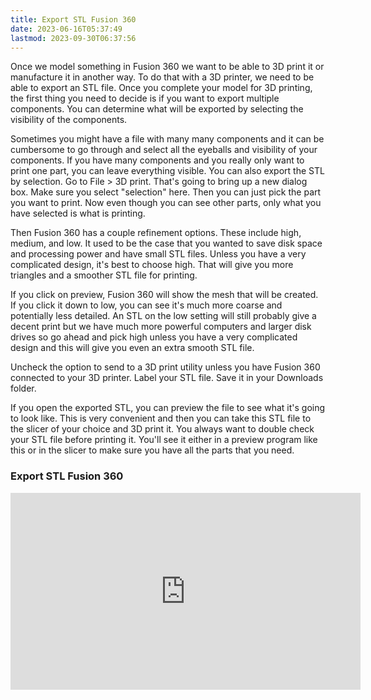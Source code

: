 ```yaml
---
title: Export STL Fusion 360
date: 2023-06-16T05:37:49
lastmod: 2023-09-30T06:37:56
---
```


Once we model something in Fusion 360 we want to be able to 3D print it or manufacture it in another way. To do that with a 3D printer, we need to be able to export an STL file. Once you complete your model for 3D printing, the first thing you need to decide is if you want to export multiple components. You can determine what will be exported by selecting the visibility of the components.

Sometimes you might have a file with many many components and it can be cumbersome to go through and select all the eyeballs and visibility of your components. If you have many components and you really only want to print one part, you can leave everything visible. You can also export the STL by selection. Go to File > 3D print. That's going to bring up a new dialog box. Make sure you select "selection" here. Then you can just pick the part you want to print. Now even though you can see other parts, only what you have selected is what is printing.

Then Fusion 360 has a couple refinement options. These include high, medium, and low. It used to be the case that you wanted to save disk space and processing power and have small STL files. Unless you have a very complicated design, it's best to choose high. That will give you more triangles and a smoother STL file for printing.

If you click on preview, Fusion 360 will show the mesh that will be created. If you click it down to low, you can see it's much more coarse and potentially less detailed. An STL on the low setting will still probably give a decent print but we have much more powerful computers and larger disk drives so go ahead and pick high unless you have a very complicated design and this will give you even an extra smooth STL file.

Uncheck the option to send to a 3D print utility unless you have Fusion 360 connected to your 3D printer. Label your STL file. Save it in your Downloads folder.

If you open the exported STL, you can preview the file to see what it's going to look like. This is very convenient and then you can take this STL file to the slicer of your choice and 3D print it. You always want to double check your STL file before printing it. You'll see it either in a preview program like this or in the slicer to make sure you have all the parts that you need.

<div class="video-grid">

<div class="video-card">

### Export STL Fusion 360

<div class="iframe-16-9-container">
<iframe class="youTubeIframe" width="560" height="315" src="https://www.youtube.com/embed/I-ltiZdUFOA?rel=0" title="YouTube video player" frameborder="0" allow="accelerometer; autoplay; clipboard-write; encrypted-media; gyroscope; picture-in-picture; web-share" allowfullscreen></iframe>
</div>
</div>

</div>
